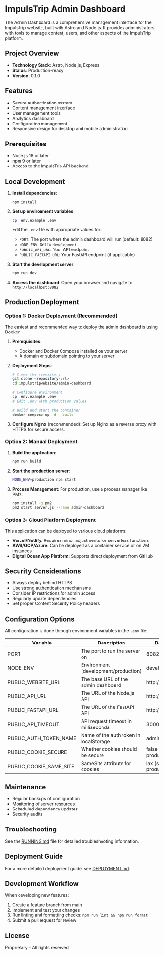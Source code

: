 # ImpulsTrip Admin Dashboard

The Admin Dashboard is a comprehensive management interface for the ImpulsTrip website, built with Astro and Node.js. It provides administrators with tools to manage content, users, and other aspects of the ImpulsTrip platform.

## Project Overview

- **Technology Stack**: Astro, Node.js, Express
- **Status**: Production-ready
- **Version**: 0.1.0

## Features

- Secure authentication system
- Content management interface
- User management tools
- Analytics dashboard
- Configuration management
- Responsive design for desktop and mobile administration

## Prerequisites

- Node.js 18 or later
- npm 9 or later
- Access to the ImpulsTrip API backend

## Local Development

1. **Install dependencies**:
   ```bash
   npm install
   ```

2. **Set up environment variables**:
   ```bash
   cp .env.example .env
   ```
   
   Edit the `.env` file with appropriate values for:
   - `PORT`: The port where the admin dashboard will run (default: 8082)
   - `NODE_ENV`: Set to `development`
   - `PUBLIC_API_URL`: Your API endpoint
   - `PUBLIC_FASTAPI_URL`: Your FastAPI endpoint (if applicable)

3. **Start the development server**:
   ```bash
   npm run dev
   ```

4. **Access the dashboard**:
   Open your browser and navigate to `http://localhost:8082`

## Production Deployment

### Option 1: Docker Deployment (Recommended)

The easiest and recommended way to deploy the admin dashboard is using Docker:

1. **Prerequisites**:
   - Docker and Docker Compose installed on your server
   - A domain or subdomain pointing to your server

2. **Deployment Steps**:
   ```bash
   # Clone the repository
   git clone <repository-url>
   cd impulstripwebsite/admin-dashboard
   
   # Configure environment
   cp .env.example .env
   # Edit .env with production values
   
   # Build and start the container
   docker-compose up -d --build
   ```

3. **Configure Nginx** (recommended):
   Set up Nginx as a reverse proxy with HTTPS for secure access.

### Option 2: Manual Deployment

1. **Build the application**:
   ```bash
   npm run build
   ```

2. **Start the production server**:
   ```bash
   NODE_ENV=production npm start
   ```

3. **Process Management**:
   For production, use a process manager like PM2:
   ```bash
   npm install -g pm2
   pm2 start server.js --name admin-dashboard
   ```

### Option 3: Cloud Platform Deployment

This application can be deployed to various cloud platforms:

- **Vercel/Netlify**: Requires minor adjustments for serverless functions
- **AWS/GCP/Azure**: Can be deployed as a container service or on VM instances
- **Digital Ocean App Platform**: Supports direct deployment from GitHub

## Security Considerations

- Always deploy behind HTTPS
- Use strong authentication mechanisms
- Consider IP restrictions for admin access
- Regularly update dependencies 
- Set proper Content Security Policy headers

## Configuration Options

All configuration is done through environment variables in the `.env` file:

| Variable                | Description                               | Default Value               |
|------------------------|-------------------------------------------|----------------------------|
| PORT                   | The port to run the server on             | 8082                       |
| NODE_ENV               | Environment (development/production)      | development                |
| PUBLIC_WEBSITE_URL     | The base URL of the admin dashboard       | http://localhost:8082      |
| PUBLIC_API_URL         | The URL of the Node.js API                | http://localhost:8001      |
| PUBLIC_FASTAPI_URL     | The URL of the FastAPI API                | http://localhost:8000      |
| PUBLIC_API_TIMEOUT     | API request timeout in milliseconds       | 30000                      |
| PUBLIC_AUTH_TOKEN_NAME | Name of the auth token in localStorage    | adminToken                 |
| PUBLIC_COOKIE_SECURE   | Whether cookies should be secure          | false (true in production) |
| PUBLIC_COOKIE_SAME_SITE| SameSite attribute for cookies           | lax (strict in production) |

## Maintenance

- Regular backups of configuration
- Monitoring of server resources
- Scheduled dependency updates
- Security audits

## Troubleshooting

See the [RUNNING.md](./RUNNING.md) file for detailed troubleshooting information.

## Deployment Guide

For a more detailed deployment guide, see [DEPLOYMENT.md](./DEPLOYMENT.md).

## Development Workflow

When developing new features:

1. Create a feature branch from main
2. Implement and test your changes
3. Run linting and formatting checks: `npm run lint && npm run format`
4. Submit a pull request for review

## License

Proprietary - All rights reserved

